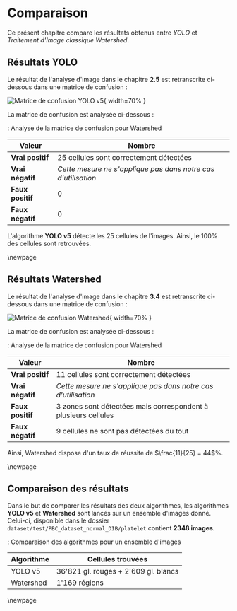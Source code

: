 # Comparaison

Ce présent chapitre compare les résultats obtenus entre *YOLO* et *Traitement d'Image classique Watershed*.

## Résultats YOLO

Le résultat de l'analyse d'image dans le chapitre **2.5** est retranscrite ci-dessous
dans une matrice de confusion :

![Matrice de confusion YOLO v5](img/confusion-yolo.png){ width=70% }

La matrice de confusion est analysée ci-dessous :

: Analyse de la matrice de confusion pour Watershed

| Valeur           | Nombre                                                  |
|------------------|---------------------------------------------------------|
| **Vrai positif** | 25 cellules sont correctement détectées                 |
| **Vrai négatif** | *Cette mesure ne s'applique pas dans notre cas d'utilisation* |
| **Faux positif** | 0                                                       |
| **Faux négatif** | 0                                                       |


L'algorithme **YOLO v5** détecte les 25 cellules de l'images.
Ainsi, le 100% des cellules sont retrouvées.

\newpage

## Résultats Watershed

Le résultat de l'analyse d'image dans le chapitre **3.4** est retranscrite ci-dessous
dans une matrice de confusion :

![Matrice de confusion Watershed](img/confusion-watershed.png){ width=70% }

La matrice de confusion est analysée ci-dessous :

: Analyse de la matrice de confusion pour Watershed

| Valeur           | Nombre                                                         |
|------------------|----------------------------------------------------------------|
| **Vrai positif** | 11 cellules sont correctement détectées                        |
| **Vrai négatif** | *Cette mesure ne s'applique pas dans notre cas d'utilisation*        |
| **Faux positif** | 3 zones sont détectées mais correspondent à plusieurs cellules |
| **Faux négatif** | 9 cellules ne sont pas détectées du tout                       |

Ainsi, Watershed dispose d'un taux de réussite de $\frac{11}{25} = 44$%.

\newpage

## Comparaison des résultats

Dans le but de comparer les résultats des deux algorithmes,
les algorithmes **YOLO v5** et **Watershed** sont lancés sur un ensemble d'images donné.
Celui-ci, disponible dans le dossier `dataset/test/PBC_dataset_normal_DIB/platelet` contient **2348 images**.

: Comparaison des algorithmes pour un ensemble d'images

| Algorithme | Cellules trouvées                    |
|------------|--------------------------------------|
| YOLO v5    | 36'821 gl. rouges + 2'609 gl. blancs |
| Watershed  | 1'169 régions                        |

\newpage

